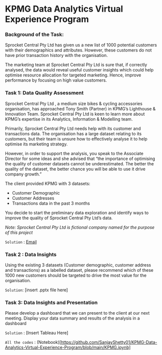 # KPMG Data Analytics Virtual Experience Program

### Background of the Task:

Sprocket Central Pty Ltd has given us a new list of 1000 potential customers with their demographics and attributes. However, these customers do not have prior transaction history with the organisation. 

The marketing team at Sprocket Central Pty Ltd is sure that, if correctly analysed, the data would reveal useful customer insights which could help optimise resource allocation for targeted marketing. Hence, improve performance by focusing on high value customers.

### Task 1: Data Quality Assessment 

Sprocket Central Pty Ltd , a medium size bikes & cycling accessories organisation, has approached Tony Smith (Partner) in KPMG’s Lighthouse & Innovation Team. Sprocket Central Pty Ltd  is keen to learn more about KPMG’s expertise in its Analytics, Information & Modelling team. 

Primarily, Sprocket Central Pty Ltd needs help with its customer and transactions data. The organisation has a large dataset relating to its customers, but their team is unsure how to effectively analyse it to help optimise its marketing strategy. 

However, in order to support the analysis, you speak to the Associate Director for some ideas and she advised that “the importance of optimising the quality of customer datasets cannot be underestimated. The better the quality of the dataset, the better chance you will be able to use it drive company growth.”

The client provided KPMG with 3 datasets:

   - Customer Demographic 
   - Customer Addresses
   - Transactions data in the past 3 months

You decide to start the preliminary data exploration and identify ways to improve the quality of Sprocket Central Pty Ltd’s data.

*Note: Sprocket Central Pty Ltd is fictional company named for the purpose of this project*

`Solution` : [Email](https://github.com/SanjayShetty01/KPMG-Data-Analytics-Virtual-Experience-Program/blob/main/Task-1/KPMG.pdf)



### Task 2 : Data Insights

Using the existing 3 datasets (Customer demographic, customer address and transactions) as a labelled dataset, please recommend which of these 1000 new customers should be targeted to drive the most value for the organisation. 

`Solution`: [insert .pptx file here]

### Task 3: Data Insights and Presentation

Please develop a dashboard that we can present to the client at our next meeting. Display your data summary and results of the analysis in a dashboard

`Solution` : [Insert Tableau Here]

`All the codes` : (Notebook)[https://github.com/SanjayShetty01/KPMG-Data-Analytics-Virtual-Experience-Program/blob/main/KPMG.ipynb]
